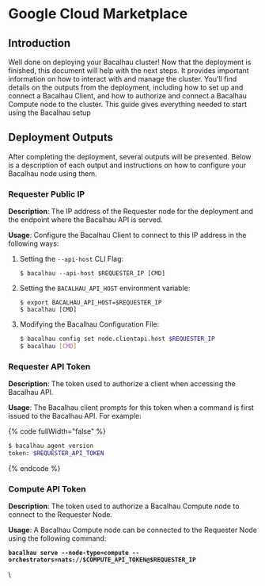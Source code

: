 # Google Cloud Marketplace

## Introduction

Well done on deploying your Bacalhau cluster! Now that the deployment is finished, this document will help with the next steps. It provides important information on how to interact with and manage the cluster. You'll find details on the outputs from the deployment, including how to set up and connect a Bacalhau Client, and how to authorize and connect a Bacalhau Compute node to the cluster. This guide gives everything needed to start using the Bacalhau setup

## Deployment Outputs

After completing the deployment, several outputs will be presented. Below is a description of each output and instructions on how to configure your Bacalhau node using them.

### Requester Public IP

**Description**: The IP address of the Requester node for the deployment and the endpoint where the Bacalhau API is served.

**Usage**: Configure the Bacalhau Client to connect to this IP address in the following ways:

1.  Setting the `--api-host` CLI Flag:

    ```shell
    $ bacalhau --api-host $REQUESTER_IP [CMD]
    ```
2.  Setting the `BACALHAU_API_HOST` environment variable:

    ```shell
    $ export BACALHAU_API_HOST=$REQUESTER_IP
    $ bacalhau [CMD]
    ```
3.  Modifying the Bacalhau Configuration File:

    ```sh
    $ bacalhau config set node.clientapi.host $REQUESTER_IP
    $ bacalhau [CMD]
    ```

### Requester API Token

**Description**: The token used to authorize a client when accessing the Bacalhau API.

**Usage**: The Bacalhau client prompts for this token when a command is first issued to the Bacalhau API. For example:

{% code fullWidth="false" %}
```sh
$ bacalhau agent version
token: $REQUESTER_API_TOKEN
```
{% endcode %}

### Compute API Token

**Description**: The token used to authorize a Bacalhau Compute node to connect to the Requester Node.

**Usage**: A Bacalhau Compute node can be connected to the Requester Node using the following command:

<pre class="language-sh" data-full-width="false"><code class="lang-sh"><strong>bacalhau serve --node-type=compute --orchestrators=nats://$COMPUTE_API_TOKEN@$REQUESTER_IP
</strong></code></pre>

\
